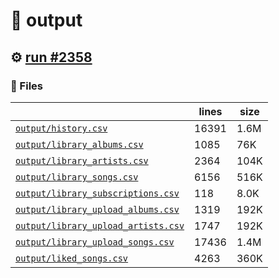 # 📝  output 

## ⚙️ [run #2358](https://github.com/jwenerd/ytm-dl/actions/runs/11122631281)

### 📁 Files

|                                                                         |lines|size|
|-------------------------------------------------------------------------|-----|----|
|[`output/history.csv` ](output/history.csv)                              |16391|1.6M|
|[`output/library_albums.csv` ](output/library_albums.csv)                |1085 |76K |
|[`output/library_artists.csv` ](output/library_artists.csv)              |2364 |104K|
|[`output/library_songs.csv` ](output/library_songs.csv)                  |6156 |516K|
|[`output/library_subscriptions.csv` ](output/library_subscriptions.csv)  |118  |8.0K|
|[`output/library_upload_albums.csv` ](output/library_upload_albums.csv)  |1319 |192K|
|[`output/library_upload_artists.csv` ](output/library_upload_artists.csv)|1747 |192K|
|[`output/library_upload_songs.csv` ](output/library_upload_songs.csv)    |17436|1.4M|
|[`output/liked_songs.csv` ](output/liked_songs.csv)                      |4263 |360K|